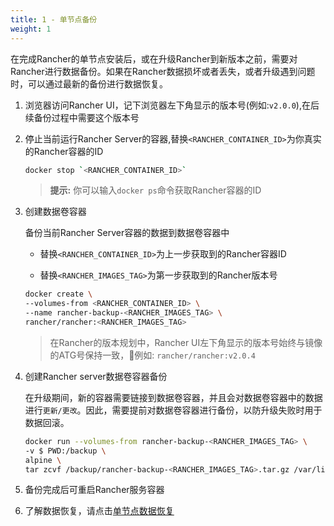 ```yaml
---
title: 1 - 单节点备份
weight: 1
---
```


在完成Rancher的单节点安装后，或在升级Rancher到新版本之前，需要对Rancher进行数据备份。如果在Rancher数据损坏或者丢失，或者升级遇到问题时，可以通过最新的备份进行数据恢复。

1. 浏览器访问Rancher UI，记下浏览器左下角显示的版本号(例如:`v2.0.0`),在后续备份过程中需要这个版本号

2. 停止当前运行Rancher Server的容器,替换`<RANCHER_CONTAINER_ID>`为你真实的Rancher容器的ID

    ```bash
    docker stop `<RANCHER_CONTAINER_ID>`
    ```

    >**提示:** 你可以输入`docker ps`命令获取Rancher容器的ID

3. 创建数据卷容器

    备份当前Rancher Server容器的数据到数据卷容器中

    - 替换`<RANCHER_CONTAINER_ID>`为上一步获取到的Rancher容器ID

    - 替换`<RANCHER_IMAGES_TAG>`为第一步获取到的Rancher版本号

    ```bash
    docker create \
    --volumes-from <RANCHER_CONTAINER_ID> \
    --name rancher-backup-<RANCHER_IMAGES_TAG> \
    rancher/rancher:<RANCHER_IMAGES_TAG>
    ```
    >在Rancher的版本规划中，Rancher UI左下角显示的版本号始终与镜像的ATG号保持一致，例如: `rancher/rancher:v2.0.4`

4. 创建Rancher server数据卷容器备份

    在升级期间，新的容器需要链接到数据卷容器，并且会对数据卷容器中的数据进行`更新/更改`。因此，需要提前对数据卷容器进行备份，以防升级失败时用于数据回滚。

    ```bash
    docker run --volumes-from rancher-backup-<RANCHER_IMAGES_TAG> \
    -v $ PWD:/backup \
    alpine \
    tar zcvf /backup/rancher-backup-<RANCHER_IMAGES_TAG>.tar.gz /var/lib/rancher
    ```
5. 备份完成后可重启Rancher服务容器

6. 了解数据恢复，请点击[单节点数据恢复](../../restorations/single-node-restoration/)